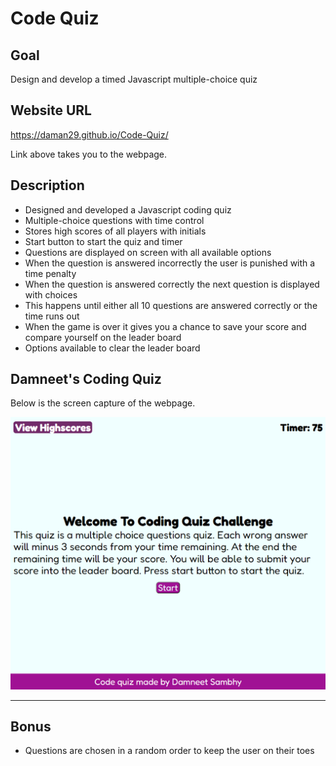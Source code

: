 # Code Quiz

## Goal
Design and develop a timed Javascript multiple-choice quiz

## Website URL
https://daman29.github.io/Code-Quiz/

Link above takes you to the webpage.

## Description

- Designed and developed a Javascript coding quiz
- Multiple-choice questions with time control
- Stores high scores of all players with initials
- Start button to start the quiz and timer
- Questions are displayed on screen with all available options
- When the question is answered incorrectly the user is punished with a time penalty
- When the question is answered correctly the next question is displayed with choices
- This happens until either all 10 questions are answered correctly or the time runs out
- When the game is over it gives you a chance to save your score and compare yourself on the leader board
- Options available to clear the leader board

## Damneet's Coding Quiz
Below is the screen capture of the webpage.

![Screen capture of Damneet's code quiz. Shows the welcome screen of the quiz with a start button to start the quiz](assets/images/screenshot.png)

---

## Bonus
- Questions are chosen in a random order to keep the user on their toes